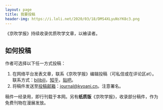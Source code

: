 ```yaml
---
layout: page
title: 我要投稿
header-img: https://i.loli.net/2020/03/18/DMS4XLyuNsYK8c3.png
---
```

《京吹学报》持续收录优质吹学文章，以飨读者。
## 如何投稿
作者可选择以下任一方式投稿：
1. 在网络平台发表文章，联系《京吹学报》编辑投稿（可私信或在评论区at）。联系方式：[bilibili](https://space.bilibili.com/2478749)，[知乎](https://www.zhihu.com/people/xiao-qi-43-71)，[贴吧](https://tieba.baidu.com/home/main?id=tb.1.d42f494e.T9xQ5er2jhETl-kXaOozEg)。
2. 将稿件发送至<a href="mailto:journal@kyoani.cn">投稿邮箱</a>：journal@kyoani.cn。注意署名。

稿件一经录用，即行刊载于本网。另有**纸质版**《京吹学报》，收录部分稿件，作为免费刊物在漫展发放。
